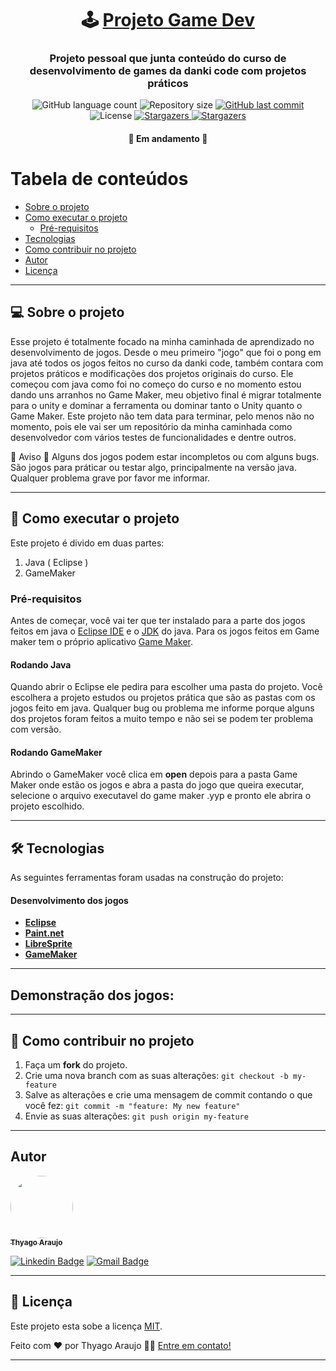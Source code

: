 

<h1 align="center">
     🕹️ <a href="#" alt="Projeto Game Dev"> Projeto Game Dev </a>
</h1>

<h3 align="center">
    Projeto pessoal que junta conteúdo do curso de desenvolvimento de games da danki code com projetos práticos
</h3>

<p align="center">
  <img alt="GitHub language count" src="https://img.shields.io/github/languages/count/Pluto-ty/Ao-caminho-do-Full-Stack?style=flat-square">

  <img alt="Repository size" src="https://img.shields.io/github/repo-size/Pluto-ty/Ao-caminho-do-Full-Stack">
  
  <a href="https://github.com/Pluto-ty/README/commits/master">
    <img alt="GitHub last commit" src="https://img.shields.io/github/last-commit/Pluto-ty/Ao-caminho-do-Full-Stack">
  </a>
    
   <img alt="License" src="https://img.shields.io/badge/license-MIT-brightgreen">
   <a href="https://github.com/Pluto-ty/Ao-caminho-do-Full-Stack/stargazers">
    <img alt="Stargazers" src="https://img.shields.io/github/stars/Pluto-ty/Ao-caminho-do-Full-Stack?style=social">
  </a>
 
  <a href="https://github.com/Pluto-ty">
    <img alt="Stargazers" src="https://img.shields.io/badge/Feito por- Thyago Araujo-%237159c1?style=flat&logo=ghost">
    </a>
  
 
</p>

<h4 align="center">
	🚧  Em andamento 🚧
</h4>

Tabela de conteúdos
=================
<!--ts-->
   * [Sobre o projeto](#-sobre-o-projeto)
   * [Como executar o projeto](#-como-executar-o-projeto)
     * [Pré-requisitos](#pré-requisitos)
   * [Tecnologias](#-tecnologias)
   * [Como contribuir no projeto](#-como-contribuir-no-projeto)
   * [Autor](#-autor)
   * [Licença](#user-content--licença)
<!--te-->

---

## 💻 Sobre o projeto

Esse projeto é totalmente focado na minha caminhada de aprendizado no desenvolvimento de jogos. Desde o meu primeiro "jogo" que foi o pong em java até todos os jogos feitos no curso da danki code, também contara com projetos práticos e modificações dos projetos originais do curso. Ele começou com java como foi no começo do curso e no momento estou dando uns arranhos no Game Maker, meu objetivo final é migrar totalmente para o unity e dominar a ferramenta ou dominar tanto o Unity quanto o Game Maker. Este projeto não tem data para terminar, pelo menos não no momento, pois ele vai ser um repositório da minha caminhada como desenvolvedor com vários testes de funcionalidades e dentre outros.

🚧  Aviso 🚧 
Alguns dos jogos podem estar incompletos ou com alguns bugs. São jogos para práticar ou testar algo, principalmente na versão java. Qualquer problema grave por favor me informar.

---

## 🚀 Como executar o projeto

Este projeto é divido em duas partes:
1. Java ( Eclipse )
2. GameMaker


### Pré-requisitos
Antes de começar, você vai ter que ter instalado para a parte dos jogos feitos em java o [Eclipse IDE](https://www.eclipse.org/downloads/) e o [JDK](https://www.oracle.com/java/technologies/javase-downloads.html) do java. Para os jogos feitos em Game maker tem o próprio aplicativo [Game Maker](https://www.yoyogames.com/get).

#### Rodando Java
Quando abrir o Eclipse ele pedira para escolher uma pasta do projeto. Você escolhera a projeto estudos ou projetos prática que são as pastas com os jogos feito em java. Qualquer bug ou problema me informe porque alguns dos projetos foram feitos a muito tempo e não sei se podem ter problema com versão.

#### Rodando GameMaker
Abrindo o GameMaker você clica em **open** depois para a pasta Game Maker onde estão os jogos e abra a pasta do jogo que queira executar, selecione o arquivo executavel do game maker .yyp e pronto ele abrira o projeto escolhido.

---

## 🛠 Tecnologias

As seguintes ferramentas foram usadas na construção do projeto:

#### **Desenvolvimento dos jogos**

-   **[Eclipse](https://www.eclipse.org/downloads/)**
-   **[Paint.net](https://www.getpaint.net)**
-   **[LibreSprite](https://github.com/LibreSprite/LibreSprite)**
-   **[GameMaker](https://www.yoyogames.com)**


---

## Demonstração dos jogos:


---

## 💪 Como contribuir no projeto

1. Faça um **fork** do projeto.
2. Crie uma nova branch com as suas alterações: `git checkout -b my-feature`
3. Salve as alterações e crie uma mensagem de commit contando o que você fez: `git commit -m "feature: My new feature"`
4. Envie as suas alterações: `git push origin my-feature`

---

## Autor

<a href="https://github.com/Pluto-ty">
 <img style="border-radius: 50%;" src="https://avatars.githubusercontent.com/u/51569984" width="100px;" alt=""/>
 <br />
 <sub><b>Thyago Araujo</b></sub></a> </a>
 <br />

[![Linkedin Badge](https://img.shields.io/badge/-ThyagoAraujo-blue?style=flat-square&logo=Linkedin&logoColor=white&link=https://www.linkedin.com/in/thyago-araujo-m/)](https://www.linkedin.com/in/thyago-araujo-m/) 
[![Gmail Badge](https://img.shields.io/badge/-thyagoaraujomotta@gmail.com-c14438?style=flat-square&logo=Gmail&logoColor=white&link=mailto:thyagoaraujomotta@gmail.com)](mailto:thyagoaraujomotta@gmail.com)

---

## 📝 Licença

Este projeto esta sobe a licença [MIT](./LICENSE.md).

Feito com ❤️ por Thyago Araujo 👋🏽 [Entre em contato!](https://www.linkedin.com/in/thyago-araujo-m/)

---
